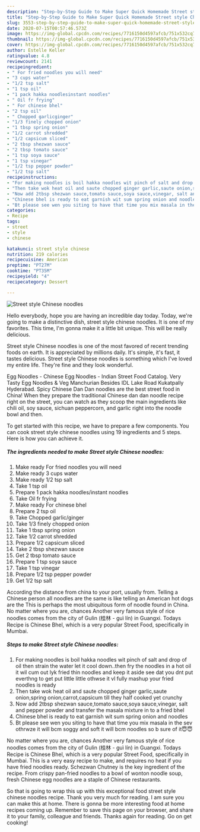 ```yaml
---
description: "Step-by-Step Guide to Make Super Quick Homemade Street style Chinese noodles"
title: "Step-by-Step Guide to Make Super Quick Homemade Street style Chinese noodles"
slug: 3553-step-by-step-guide-to-make-super-quick-homemade-street-style-chinese-noodles
date: 2020-07-15T00:57:46.573Z
image: https://img-global.cpcdn.com/recipes/7716150d4597afcb/751x532cq70/street-style-chinese-noodles-recipe-main-photo.jpg
thumbnail: https://img-global.cpcdn.com/recipes/7716150d4597afcb/751x532cq70/street-style-chinese-noodles-recipe-main-photo.jpg
cover: https://img-global.cpcdn.com/recipes/7716150d4597afcb/751x532cq70/street-style-chinese-noodles-recipe-main-photo.jpg
author: Estelle Keller
ratingvalue: 4.8
reviewcount: 2141
recipeingredient:
- " For fried noodles you will need"
- "3 cups water"
- "1/2 tsp salt"
- "1 tsp oil"
- "1 pack hakka noodlesinstant noodles"
- " Oil fr frying"
- " For chinese bhel"
- "2 tsp oil"
- " Chopped garlicginger"
- "1/3 finely chopped onion"
- "1 tbsp spring onion"
- "1/2 carrot shredded"
- "1/2 capsicum sliced"
- "2 tbsp shezwan sauce"
- "2 tbsp tomato sauce"
- "1 tsp soya sauce"
- "1 tsp vinegar"
- "1/2 tsp pepper powder"
- "1/2 tsp salt"
recipeinstructions:
- "For making noodles is boil hakka noodles wit pinch of salt and drop of oil then strain the water let it cool down..then fry the noodles in a hot oil it wil cum out lyk fried thin noodles and keep it aside see dat you dnt put everthng to get put little little othwse it vl fully mashup your fried noodles is ready"
- "Then take wok heat oil and saute chopped ginger garlic,saute onion,spring onion,carrot,capsicum till they half cooked yet crunchy"
- "Now add 2tbsp shezwan sauce,tomato sauce,soya sauce,vinegar, salt and pepper powder and transfer the masala mixture in to a fried bhel"
- "Chinese bhel is ready to eat garnish wit sum spring onion and noodles"
- "Bt please see wen you siting to have that time you mix masala in the sev othrwze it will bcm soggy and soft it will bcm noodles so b sure of it😇😇"
categories:
- Recipe
tags:
- street
- style
- chinese

katakunci: street style chinese 
nutrition: 219 calories
recipecuisine: American
preptime: "PT27M"
cooktime: "PT35M"
recipeyield: "4"
recipecategory: Dessert

---
```



![Street style Chinese noodles](https://img-global.cpcdn.com/recipes/7716150d4597afcb/751x532cq70/street-style-chinese-noodles-recipe-main-photo.jpg)

Hello everybody, hope you are having an incredible day today. Today, we're going to make a distinctive dish, street style chinese noodles. It is one of my favorites. This time, I'm gonna make it a little bit unique. This will be really delicious.

Street style Chinese noodles is one of the most favored of recent trending foods on earth. It is appreciated by millions daily. It's simple, it's fast, it tastes delicious. Street style Chinese noodles is something which I've loved my entire life. They're fine and they look wonderful.

Egg Noodles - Chinese Egg Noodles - Indian Street Food Catalog. Very Tasty Egg Noodles &amp; Veg Manchurian Besides IDL Lake Road Kukatpally Hyderabad. Spicy Chinese Dan Dan noodles are the best street food in China! When they prepare the traditional Chinese dan dan noodle recipe right on the street, you can watch as they scoop the main ingredients like chili oil, soy sauce, sichuan peppercorn, and garlic right into the noodle bowl and then.


To get started with this recipe, we have to prepare a few components. You can cook street style chinese noodles using 19 ingredients and 5 steps. Here is how you can achieve it.

<!--inarticleads1-->

##### The ingredients needed to make Street style Chinese noodles:

1. Make ready  For fried noodles you will need
1. Make ready 3 cups water
1. Make ready 1/2 tsp salt
1. Take 1 tsp oil
1. Prepare 1 pack hakka noodles/instant noodles
1. Take  Oil fr frying
1. Make ready  For chinese bhel
1. Prepare 2 tsp oil
1. Take  Chopped garlic/ginger
1. Take 1/3 finely chopped onion
1. Take 1 tbsp spring onion
1. Take 1/2 carrot shredded
1. Prepare 1/2 capsicum sliced
1. Take 2 tbsp shezwan sauce
1. Get 2 tbsp tomato sauce
1. Prepare 1 tsp soya sauce
1. Take 1 tsp vinegar
1. Prepare 1/2 tsp pepper powder
1. Get 1/2 tsp salt


According the distance from china to your port, usually from. Telling a Chinese person all noodles are the same is like telling an American hot dogs are the This is perhaps the most ubiquitous form of noodle found in China. No matter where you are, chances Another very famous style of rice noodles comes from the city of Gulin (桂林 - guì lín) in Guangxi. Todays Recipe is Chinese Bhel, which is a very popular Street Food, specifically in Mumbai. 

<!--inarticleads2-->

##### Steps to make Street style Chinese noodles:

1. For making noodles is boil hakka noodles wit pinch of salt and drop of oil then strain the water let it cool down..then fry the noodles in a hot oil it wil cum out lyk fried thin noodles and keep it aside see dat you dnt put everthng to get put little little othwse it vl fully mashup your fried noodles is ready
1. Then take wok heat oil and saute chopped ginger garlic,saute onion,spring onion,carrot,capsicum till they half cooked yet crunchy
1. Now add 2tbsp shezwan sauce,tomato sauce,soya sauce,vinegar, salt and pepper powder and transfer the masala mixture in to a fried bhel
1. Chinese bhel is ready to eat garnish wit sum spring onion and noodles
1. Bt please see wen you siting to have that time you mix masala in the sev othrwze it will bcm soggy and soft it will bcm noodles so b sure of it😇😇


No matter where you are, chances Another very famous style of rice noodles comes from the city of Gulin (桂林 - guì lín) in Guangxi. Todays Recipe is Chinese Bhel, which is a very popular Street Food, specifically in Mumbai. This is a very easy recipe to make, and requires no heat if you have fried noodles ready. Schezwan Chutney is the key ingredient of the recipe. From crispy pan-fried noodles to a bowl of wonton noodle soup, fresh Chinese egg noodles are a staple of Chinese restaurants. 

So that is going to wrap this up with this exceptional food street style chinese noodles recipe. Thank you very much for reading. I am sure you can make this at home. There is gonna be more interesting food at home recipes coming up. Remember to save this page on your browser, and share it to your family, colleague and friends. Thanks again for reading. Go on get cooking!
